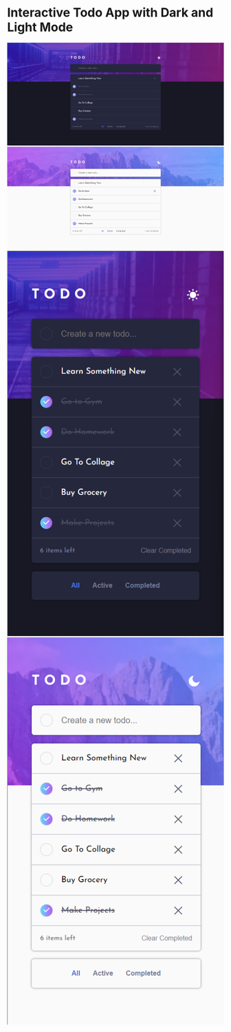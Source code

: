 # Interactive Todo App with Dark and Light Mode

![Interactive Todo App](ss1.png)
![Interactive Todo App](ss2.png)
![Interactive Todo App](ss3.png)
![Interactive Todo App](ss4.png)
